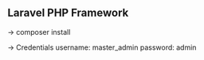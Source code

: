 ## Laravel PHP Framework

-> composer install

-> Credentials
username: master_admin
password: admin